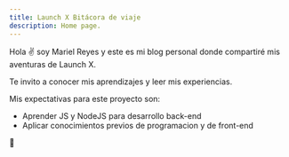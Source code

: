 ```yaml
---
title: Launch X Bitácora de viaje
description: Home page.
---
```


Hola ✌️  soy Mariel Reyes y este es mi blog personal donde compartiré mis aventuras de Launch X.

Te invito a conocer mis aprendizajes y leer mis experiencias.

Mis expectativas para este proyecto son:

- Aprender JS y NodeJS para desarrollo back-end
- Aplicar conocimientos previos de programacion y de front-end

🚀
